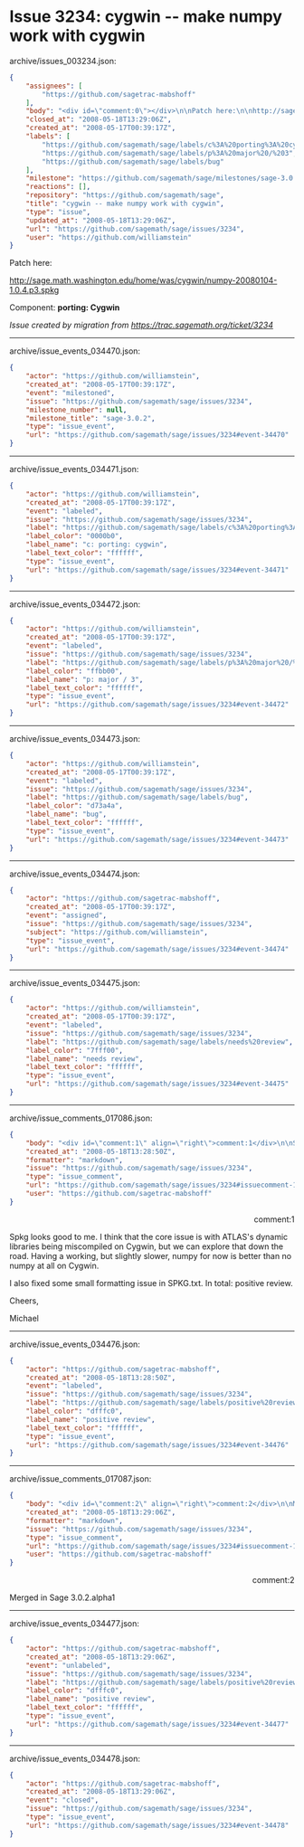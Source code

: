 # Issue 3234: cygwin -- make numpy work with cygwin

archive/issues_003234.json:
```json
{
    "assignees": [
        "https://github.com/sagetrac-mabshoff"
    ],
    "body": "<div id=\"comment:0\"></div>\n\nPatch here:\n\nhttp://sage.math.washington.edu/home/was/cygwin/numpy-20080104-1.0.4.p3.spkg\n\nComponent: **porting: Cygwin**\n\n_Issue created by migration from https://trac.sagemath.org/ticket/3234_\n\n",
    "closed_at": "2008-05-18T13:29:06Z",
    "created_at": "2008-05-17T00:39:17Z",
    "labels": [
        "https://github.com/sagemath/sage/labels/c%3A%20porting%3A%20cygwin",
        "https://github.com/sagemath/sage/labels/p%3A%20major%20/%203",
        "https://github.com/sagemath/sage/labels/bug"
    ],
    "milestone": "https://github.com/sagemath/sage/milestones/sage-3.0.2",
    "reactions": [],
    "repository": "https://github.com/sagemath/sage",
    "title": "cygwin -- make numpy work with cygwin",
    "type": "issue",
    "updated_at": "2008-05-18T13:29:06Z",
    "url": "https://github.com/sagemath/sage/issues/3234",
    "user": "https://github.com/williamstein"
}
```
<div id="comment:0"></div>

Patch here:

http://sage.math.washington.edu/home/was/cygwin/numpy-20080104-1.0.4.p3.spkg

Component: **porting: Cygwin**

_Issue created by migration from https://trac.sagemath.org/ticket/3234_





---

archive/issue_events_034470.json:
```json
{
    "actor": "https://github.com/williamstein",
    "created_at": "2008-05-17T00:39:17Z",
    "event": "milestoned",
    "issue": "https://github.com/sagemath/sage/issues/3234",
    "milestone_number": null,
    "milestone_title": "sage-3.0.2",
    "type": "issue_event",
    "url": "https://github.com/sagemath/sage/issues/3234#event-34470"
}
```



---

archive/issue_events_034471.json:
```json
{
    "actor": "https://github.com/williamstein",
    "created_at": "2008-05-17T00:39:17Z",
    "event": "labeled",
    "issue": "https://github.com/sagemath/sage/issues/3234",
    "label": "https://github.com/sagemath/sage/labels/c%3A%20porting%3A%20cygwin",
    "label_color": "0000b0",
    "label_name": "c: porting: cygwin",
    "label_text_color": "ffffff",
    "type": "issue_event",
    "url": "https://github.com/sagemath/sage/issues/3234#event-34471"
}
```



---

archive/issue_events_034472.json:
```json
{
    "actor": "https://github.com/williamstein",
    "created_at": "2008-05-17T00:39:17Z",
    "event": "labeled",
    "issue": "https://github.com/sagemath/sage/issues/3234",
    "label": "https://github.com/sagemath/sage/labels/p%3A%20major%20/%203",
    "label_color": "ffbb00",
    "label_name": "p: major / 3",
    "label_text_color": "ffffff",
    "type": "issue_event",
    "url": "https://github.com/sagemath/sage/issues/3234#event-34472"
}
```



---

archive/issue_events_034473.json:
```json
{
    "actor": "https://github.com/williamstein",
    "created_at": "2008-05-17T00:39:17Z",
    "event": "labeled",
    "issue": "https://github.com/sagemath/sage/issues/3234",
    "label": "https://github.com/sagemath/sage/labels/bug",
    "label_color": "d73a4a",
    "label_name": "bug",
    "label_text_color": "ffffff",
    "type": "issue_event",
    "url": "https://github.com/sagemath/sage/issues/3234#event-34473"
}
```



---

archive/issue_events_034474.json:
```json
{
    "actor": "https://github.com/sagetrac-mabshoff",
    "created_at": "2008-05-17T00:39:17Z",
    "event": "assigned",
    "issue": "https://github.com/sagemath/sage/issues/3234",
    "subject": "https://github.com/williamstein",
    "type": "issue_event",
    "url": "https://github.com/sagemath/sage/issues/3234#event-34474"
}
```



---

archive/issue_events_034475.json:
```json
{
    "actor": "https://github.com/williamstein",
    "created_at": "2008-05-17T00:39:17Z",
    "event": "labeled",
    "issue": "https://github.com/sagemath/sage/issues/3234",
    "label": "https://github.com/sagemath/sage/labels/needs%20review",
    "label_color": "7fff00",
    "label_name": "needs review",
    "label_text_color": "ffffff",
    "type": "issue_event",
    "url": "https://github.com/sagemath/sage/issues/3234#event-34475"
}
```



---

archive/issue_comments_017086.json:
```json
{
    "body": "<div id=\"comment:1\" align=\"right\">comment:1</div>\n\nSpkg looks good to me. I think that the core issue is with ATLAS's dynamic libraries being miscompiled on Cygwin, but we can explore that down the road. Having a working, but slightly slower,  numpy for now is better than no numpy at all on Cygwin.\n\nI also fixed some small formatting issue in SPKG.txt. In total: positive review.\n\nCheers,\n\nMichael",
    "created_at": "2008-05-18T13:28:50Z",
    "formatter": "markdown",
    "issue": "https://github.com/sagemath/sage/issues/3234",
    "type": "issue_comment",
    "url": "https://github.com/sagemath/sage/issues/3234#issuecomment-17086",
    "user": "https://github.com/sagetrac-mabshoff"
}
```

<div id="comment:1" align="right">comment:1</div>

Spkg looks good to me. I think that the core issue is with ATLAS's dynamic libraries being miscompiled on Cygwin, but we can explore that down the road. Having a working, but slightly slower,  numpy for now is better than no numpy at all on Cygwin.

I also fixed some small formatting issue in SPKG.txt. In total: positive review.

Cheers,

Michael



---

archive/issue_events_034476.json:
```json
{
    "actor": "https://github.com/sagetrac-mabshoff",
    "created_at": "2008-05-18T13:28:50Z",
    "event": "labeled",
    "issue": "https://github.com/sagemath/sage/issues/3234",
    "label": "https://github.com/sagemath/sage/labels/positive%20review",
    "label_color": "dfffc0",
    "label_name": "positive review",
    "label_text_color": "ffffff",
    "type": "issue_event",
    "url": "https://github.com/sagemath/sage/issues/3234#event-34476"
}
```



---

archive/issue_comments_017087.json:
```json
{
    "body": "<div id=\"comment:2\" align=\"right\">comment:2</div>\n\nMerged in Sage 3.0.2.alpha1",
    "created_at": "2008-05-18T13:29:06Z",
    "formatter": "markdown",
    "issue": "https://github.com/sagemath/sage/issues/3234",
    "type": "issue_comment",
    "url": "https://github.com/sagemath/sage/issues/3234#issuecomment-17087",
    "user": "https://github.com/sagetrac-mabshoff"
}
```

<div id="comment:2" align="right">comment:2</div>

Merged in Sage 3.0.2.alpha1



---

archive/issue_events_034477.json:
```json
{
    "actor": "https://github.com/sagetrac-mabshoff",
    "created_at": "2008-05-18T13:29:06Z",
    "event": "unlabeled",
    "issue": "https://github.com/sagemath/sage/issues/3234",
    "label": "https://github.com/sagemath/sage/labels/positive%20review",
    "label_color": "dfffc0",
    "label_name": "positive review",
    "label_text_color": "ffffff",
    "type": "issue_event",
    "url": "https://github.com/sagemath/sage/issues/3234#event-34477"
}
```



---

archive/issue_events_034478.json:
```json
{
    "actor": "https://github.com/sagetrac-mabshoff",
    "created_at": "2008-05-18T13:29:06Z",
    "event": "closed",
    "issue": "https://github.com/sagemath/sage/issues/3234",
    "type": "issue_event",
    "url": "https://github.com/sagemath/sage/issues/3234#event-34478"
}
```
